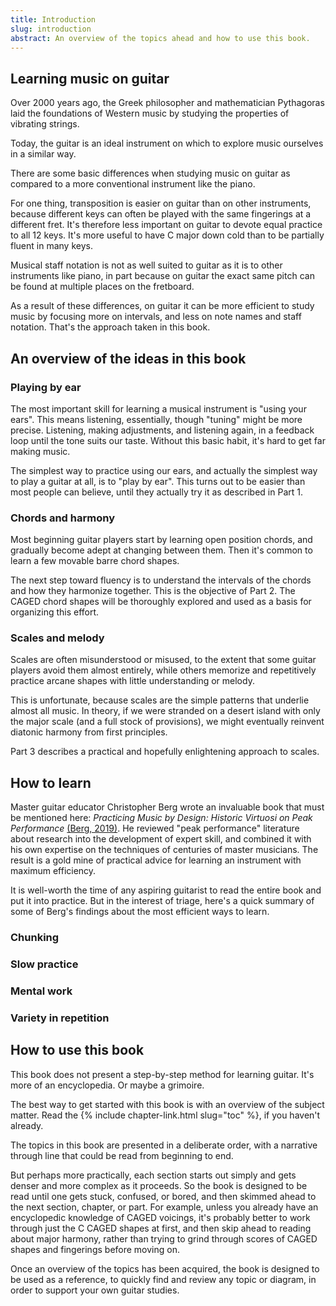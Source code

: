 ```yaml
---
title: Introduction
slug: introduction
abstract: An overview of the topics ahead and how to use this book.
---
```


## Learning music on guitar

Over 2000 years ago,
the Greek philosopher and mathematician Pythagoras laid the foundations of Western music 
by studying the properties of vibrating strings.

Today,
the guitar is an ideal instrument on which to explore music ourselves in a similar way.

There are some basic differences when studying music on guitar as compared to a more conventional instrument like the piano.

For one thing,
transposition is easier on guitar than on other instruments,
because different keys can often be played with the same fingerings at a different fret.
It's therefore less important on guitar to devote equal practice to all 12 keys.
It's more useful to have C major down cold than to be partially fluent in many keys.

Musical staff notation is not as well suited to guitar as it is to other instruments like piano,
in part because on guitar 
the exact same pitch can be found at multiple places on the fretboard.

As a result of these differences,
on guitar it can be more efficient to study music by focusing more on intervals,
and less on note names and staff notation.
That's the approach taken in this book.

## An overview of the ideas in this book

### Playing by ear

The most important skill for learning a musical instrument is "using your ears".
This means listening, essentially,
though "tuning" might be more precise.
Listening, making adjustments, and listening again,
in a feedback loop until the tone suits our taste.
Without this basic habit,
it's hard to get far making music. 

The simplest way to practice using our ears,
and actually the simplest way to play a guitar at all,
is to "play by ear".
This turns out to be easier than most people can believe,
until they actually try it as described in Part 1.

### Chords and harmony

Most beginning guitar players start by learning open position chords,
and gradually become adept at changing between them.
Then it's common to learn a few movable barre chord shapes.

The next step toward fluency is to understand the intervals of the chords and how they harmonize together.
This is the objective of Part 2.
The CAGED chord shapes will be thoroughly explored
and used as a basis for organizing this effort.

### Scales and melody

Scales are often misunderstood or misused,
to the extent that some guitar players avoid them almost entirely,
while others memorize and repetitively practice arcane shapes with little understanding or melody.

This is unfortunate,
because scales are the simple patterns that underlie almost all music.
In theory,
if we were stranded on a desert island with only the major scale
(and a full stock of provisions),
we might eventually reinvent diatonic harmony from first principles.

Part 3 describes a practical and hopefully enlightening approach to scales.

## How to learn

Master guitar educator Christopher Berg wrote an invaluable book that must be mentioned here:
*Practicing Music by Design: Historic Virtuosi on Peak Performance*
[(Berg, 2019)](references#berg-2019).
He reviewed "peak performance" literature
about research into the development of expert skill,
and combined it with his own expertise on the techniques of centuries of master musicians.
The result is a gold mine of practical advice for learning an instrument with maximum efficiency.

It is well-worth the time of any aspiring guitarist to read the entire book and put it into practice.
But in the interest of triage,
here's a quick summary of some of Berg's findings about the most efficient ways to learn.

### Chunking
### Slow practice
### Mental work
### Variety in repetition

## How to use this book

This book does not present a step-by-step method for learning guitar.
It's more of an encyclopedia.
Or maybe a grimoire.

The best way to get started with this book is with an overview of the subject matter.
Read the {% include chapter-link.html slug="toc" %},
if you haven't already.

The topics in this book are presented in a deliberate order,
with a narrative through line that could be read from beginning to end.

But perhaps more practically,
each section starts out simply and gets denser and more complex as it proceeds.
So the book is designed to be read until one gets stuck, confused, or bored,
and then skimmed ahead to the next section, chapter, or part.
For example,
unless you already have an encyclopedic knowledge of CAGED voicings,
it's probably better to work through just the C CAGED shapes at first,
and then skip ahead to reading about major harmony,
rather than trying to grind through scores of CAGED shapes and fingerings before moving on.

Once an overview of the topics has been acquired,
the book is designed to be used as a reference,
to quickly find and review any topic or diagram,
in order to support your own guitar studies.
